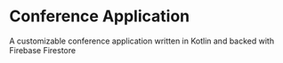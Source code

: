 # Conference Application
A customizable conference application written in Kotlin and backed with Firebase Firestore

